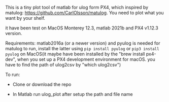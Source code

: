 This is a tiny plot tool of matlab for ulog form PX4, which inspired by matulog: https://github.com/CarlOlsson/matulog. You need to plot what you want by your shelf.

it have been test on MacOS Monterey 12.3, matlab 2021b and PX4 v1.12.3 version.

Requirements: matlab2016a (or a newer version) and pyulog is needed for matulog to run, install the latter using ```pip install pyulog``` or ```pip3 install pyulog``` on MacOS(it maybe have been installed by the "brew install px4-dev", when you set up a PX4 development environment for macOS. you have to find the path of ulog2csv by "which ulog2csv")

To run:
- Clone or download the repo

- In Matlab run ulog_plot after setup the path and file name
